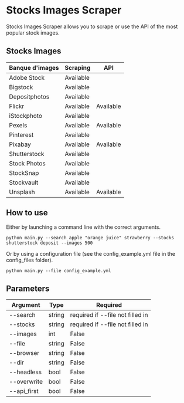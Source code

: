 # Stocks Images Scraper

Stocks Images Scraper allows you to scrape or use the API of the most popular stock images.

## Stocks Images

| Banque d'images |  Scraping |  API  |
|------|---|---|
|  Adobe Stock    |  Available |   |
|  Bigstock    | Available  |   |
|  Depositphotos   |  Available |   |
|  Flickr   |  Available | Available  |
|  iStockphoto   | Available  |   |
|  Pexels   | Available  | Available  |
|  Pinterest   | Available  |   |
|  Pixabay   |  Available | Available  |
|  Shutterstock   | Available  |   |
|  Stock Photos   | Available  |   |
|  StockSnap   | Available  |   |
|  Stockvault   | Available  |   |
|  Unsplash   | Available  | Available  |

## How to use
Either by launching a command line with the correct arguments.
```
python main.py --search apple "orange juice" strawberry --stocks shutterstock deposit --images 500
```

Or by using a configuration file (see the config_example.yml file in the config_files folder).
```
python main.py --file config_example.yml
```

## Parameters
| Argument |  Type |  Required  |
|------|---|---|
|  --search    |  string | required if --file not filled in  |
|  --stocks    | string  |  required if --file not filled in |
|  --images   |  int |  False |
|  --file   |  string | False  |
|  --browser   | string  |  False |
|  --dir   | string  | False  |
|  --headless   | bool  |  False |
|  --overwrite   |  bool | False  |
|  --api_first   | bool  | False  |
